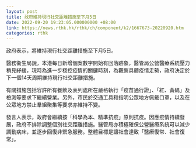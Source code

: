```yaml
---
layout: post
title: 政府維持現行社交距離措施至下月5日
date: 2022-09-20 19:23:05.000000000 +08:00
link: https://news.rthk.hk/rthk/ch/component/k2/1667673-20220920.htm
categories: rthk
---
```


政府表示，將維持現行社交距離措施至下月5日。
 
醫務衞生局說，本港每日新增個案數字開始有回落跡象，醫管局公營醫療系統壓力稍見紓緩，現時為進一步穩控疫情的關鍵時刻，為觀察具體疫情走勢，政府決定於下一個14天周期維持現行社交距離措施。
 
有關措施包括容許所有餐飲及表列處所在嚴格執行「疫苗通行證」、「紅、黃碼」及檢測等要求下繼續營業。另外，市民於交通工具和指明公眾地方佩戴口罩，以及在公眾地方禁止羣組聚集等要求亦維持不變。 

發言人表示，政府會繼續按「科學為本、精準抗疫」原則抗疫。因應疫情持續發展，政府不排除調整個別社交距離措施。醫管局亦積極確保公營醫療系統可以減少調動病床，並逐步回復非緊急服務。整體目標是讓社會達致「醫療復常、社會復常」。
